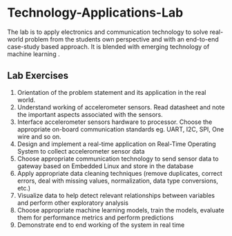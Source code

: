 # Technology-Applications-Lab
The lab is to apply electronics and communication technology to solve real-world problem from the students own perspective and with an end-to-end case-study based approach. It is blended with emerging technology of machine learning .



## Lab Exercises
1. Orientation of the problem statement and its application in the real world.
2. Understand working of accelerometer sensors. Read datasheet and note the important
   aspects associated with the sensors.
3. Interface accelerometer sensors hardware to processor. Choose the appropriate on-board
   communication standards eg. UART, I2C, SPI, One wire and so on.
4. Design and implement a real-time application on Real-Time Operating System to collect
   accelerometer sensor data
5. Choose appropriate communication technology to send sensor data to gateway based on
   Embedded Linux and store in the database
6. Apply appropriate data cleaning techniques (remove duplicates, correct errors, deal with
   missing values, normalization, data type conversions, etc.)
7. Visualize data to help detect relevant relationships between variables and perform other
   exploratory analysis
8. Choose appropriate machine learning models, train the models, evaluate them for
   performance metrics and perform predictions
9. Demonstrate end to end working of the system in real time 



